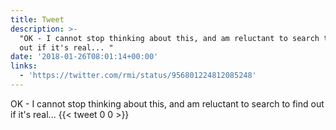 ```yaml
---
title: Tweet
description: >-
  "OK - I cannot stop thinking about this, and am reluctant to search to find
  out if it's real... "
date: '2018-01-26T08:01:14+00:00'
links:
  - 'https://twitter.com/rmi/status/956801224812085248'
---
```

OK - I cannot stop thinking about this, and am reluctant to search to find out if it's real... 
      {{< tweet 0 0 >}}
    
